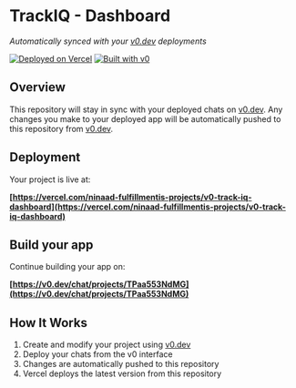 # TrackIQ - Dashboard

*Automatically synced with your [v0.dev](https://v0.dev) deployments*

[![Deployed on Vercel](https://img.shields.io/badge/Deployed%20on-Vercel-black?style=for-the-badge&logo=vercel)](https://vercel.com/ninaad-fulfillmentis-projects/v0-track-iq-dashboard)
[![Built with v0](https://img.shields.io/badge/Built%20with-v0.dev-black?style=for-the-badge)](https://v0.dev/chat/projects/TPaa553NdMG)

## Overview

This repository will stay in sync with your deployed chats on [v0.dev](https://v0.dev).
Any changes you make to your deployed app will be automatically pushed to this repository from [v0.dev](https://v0.dev).

## Deployment

Your project is live at:

**[https://vercel.com/ninaad-fulfillmentis-projects/v0-track-iq-dashboard](https://vercel.com/ninaad-fulfillmentis-projects/v0-track-iq-dashboard)**

## Build your app

Continue building your app on:

**[https://v0.dev/chat/projects/TPaa553NdMG](https://v0.dev/chat/projects/TPaa553NdMG)**

## How It Works

1. Create and modify your project using [v0.dev](https://v0.dev)
2. Deploy your chats from the v0 interface
3. Changes are automatically pushed to this repository
4. Vercel deploys the latest version from this repository